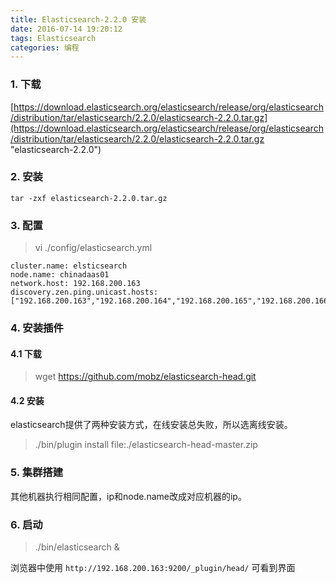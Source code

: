 ```yaml
---
title: Elasticsearch-2.2.0 安装
date: 2016-07-14 19:20:12
tags: Elasticsearch
categories: 编程
---
```



### 1. 下载

[https://download.elasticsearch.org/elasticsearch/release/org/elasticsearch/distribution/tar/elasticsearch/2.2.0/elasticsearch-2.2.0.tar.gz](https://download.elasticsearch.org/elasticsearch/release/org/elasticsearch/distribution/tar/elasticsearch/2.2.0/elasticsearch-2.2.0.tar.gz "elasticsearch-2.2.0")

### 2. 安装
```
tar -zxf elasticsearch-2.2.0.tar.gz
```

### 3. 配置
>vi ./config/elasticsearch.yml

	cluster.name: elsticsearch  
	node.name: chinadaas01
	network.host: 192.168.200.163
	discovery.zen.ping.unicast.hosts: ["192.168.200.163","192.168.200.164","192.168.200.165","192.168.200.166"]

### 4. 安装插件
#### 4.1 下载

>wget https://github.com/mobz/elasticsearch-head.git
#### 4.2 安装
elasticsearch提供了两种安装方式，在线安装总失败，所以选离线安装。
>./bin/plugin install file:./elasticsearch-head-master.zip

### 5. 集群搭建

其他机器执行相同配置，ip和node.name改成对应机器的ip。


### 6. 启动

>./bin/elasticsearch &

浏览器中使用 `http://192.168.200.163:9200/_plugin/head/` 可看到界面
